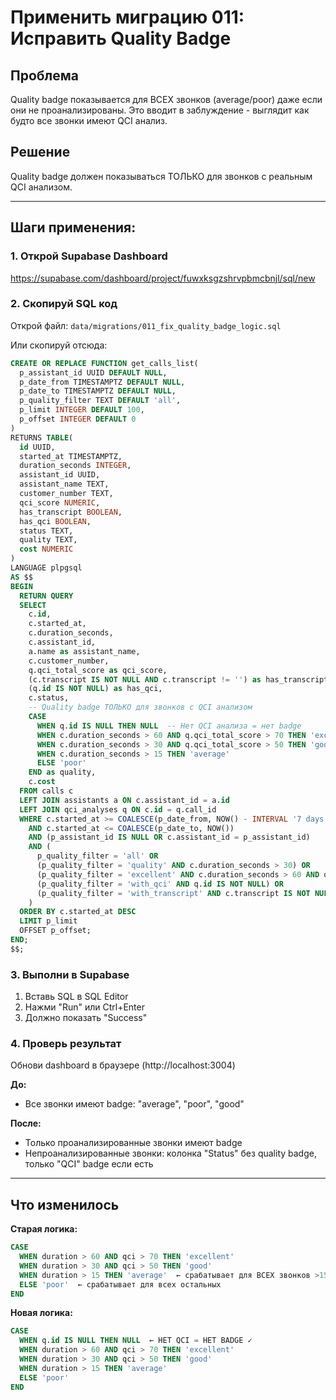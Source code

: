 # Применить миграцию 011: Исправить Quality Badge

## Проблема
Quality badge показывается для ВСЕХ звонков (average/poor) даже если они не проанализированы.
Это вводит в заблуждение - выглядит как будто все звонки имеют QCI анализ.

## Решение
Quality badge должен показываться ТОЛЬКО для звонков с реальным QCI анализом.

---

## Шаги применения:

### 1. Открой Supabase Dashboard

https://supabase.com/dashboard/project/fuwxksgzshrvpbmcbnjl/sql/new

### 2. Скопируй SQL код

Открой файл: `data/migrations/011_fix_quality_badge_logic.sql`

Или скопируй отсюда:

```sql
CREATE OR REPLACE FUNCTION get_calls_list(
  p_assistant_id UUID DEFAULT NULL,
  p_date_from TIMESTAMPTZ DEFAULT NULL,
  p_date_to TIMESTAMPTZ DEFAULT NULL,
  p_quality_filter TEXT DEFAULT 'all',
  p_limit INTEGER DEFAULT 100,
  p_offset INTEGER DEFAULT 0
)
RETURNS TABLE(
  id UUID,
  started_at TIMESTAMPTZ,
  duration_seconds INTEGER,
  assistant_id UUID,
  assistant_name TEXT,
  customer_number TEXT,
  qci_score NUMERIC,
  has_transcript BOOLEAN,
  has_qci BOOLEAN,
  status TEXT,
  quality TEXT,
  cost NUMERIC
)
LANGUAGE plpgsql
AS $$
BEGIN
  RETURN QUERY
  SELECT
    c.id,
    c.started_at,
    c.duration_seconds,
    c.assistant_id,
    a.name as assistant_name,
    c.customer_number,
    q.qci_total_score as qci_score,
    (c.transcript IS NOT NULL AND c.transcript != '') as has_transcript,
    (q.id IS NOT NULL) as has_qci,
    c.status,
    -- Quality badge ТОЛЬКО для звонков с QCI анализом
    CASE
      WHEN q.id IS NULL THEN NULL  -- Нет QCI анализа = нет badge
      WHEN c.duration_seconds > 60 AND q.qci_total_score > 70 THEN 'excellent'
      WHEN c.duration_seconds > 30 AND q.qci_total_score > 50 THEN 'good'
      WHEN c.duration_seconds > 15 THEN 'average'
      ELSE 'poor'
    END as quality,
    c.cost
  FROM calls c
  LEFT JOIN assistants a ON c.assistant_id = a.id
  LEFT JOIN qci_analyses q ON c.id = q.call_id
  WHERE c.started_at >= COALESCE(p_date_from, NOW() - INTERVAL '7 days')
    AND c.started_at <= COALESCE(p_date_to, NOW())
    AND (p_assistant_id IS NULL OR c.assistant_id = p_assistant_id)
    AND (
      p_quality_filter = 'all' OR
      (p_quality_filter = 'quality' AND c.duration_seconds > 30) OR
      (p_quality_filter = 'excellent' AND c.duration_seconds > 60 AND q.qci_total_score > 70) OR
      (p_quality_filter = 'with_qci' AND q.id IS NOT NULL) OR
      (p_quality_filter = 'with_transcript' AND c.transcript IS NOT NULL AND c.transcript != '')
    )
  ORDER BY c.started_at DESC
  LIMIT p_limit
  OFFSET p_offset;
END;
$$;
```

### 3. Выполни в Supabase

1. Вставь SQL в SQL Editor
2. Нажми "Run" или Ctrl+Enter
3. Должно показать "Success"

### 4. Проверь результат

Обнови dashboard в браузере (http://localhost:3004)

**До:**
- Все звонки имеют badge: "average", "poor", "good"

**После:**
- Только проанализированные звонки имеют badge
- Непроанализированные звонки: колонка "Status" без quality badge, только "QCI" badge если есть

---

## Что изменилось

**Старая логика:**
```sql
CASE
  WHEN duration > 60 AND qci > 70 THEN 'excellent'
  WHEN duration > 30 AND qci > 50 THEN 'good'
  WHEN duration > 15 THEN 'average'  ← срабатывает для ВСЕХ звонков >15s
  ELSE 'poor'  ← срабатывает для всех остальных
END
```

**Новая логика:**
```sql
CASE
  WHEN q.id IS NULL THEN NULL  ← НЕТ QCI = НЕТ BADGE ✓
  WHEN duration > 60 AND qci > 70 THEN 'excellent'
  WHEN duration > 30 AND qci > 50 THEN 'good'
  WHEN duration > 15 THEN 'average'
  ELSE 'poor'
END
```
